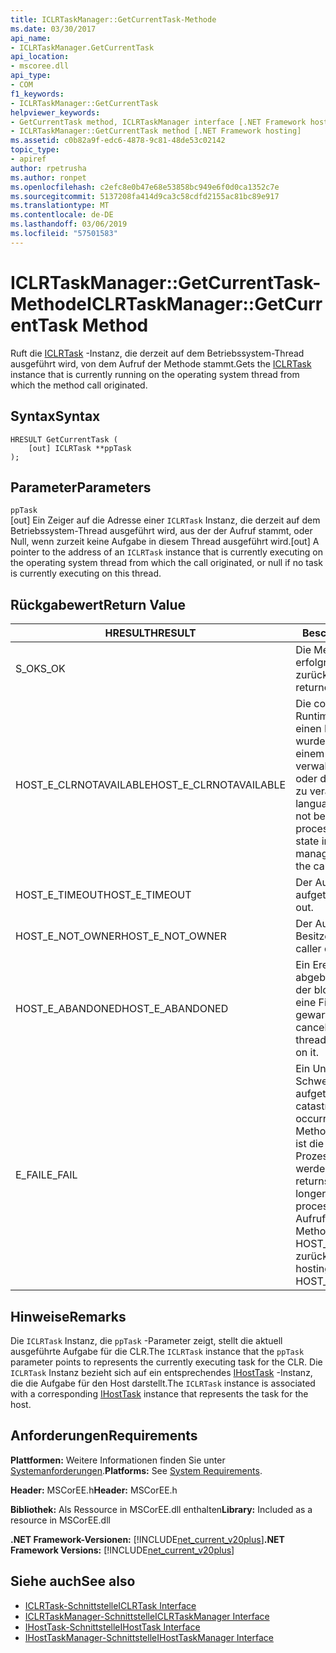 ```yaml
---
title: ICLRTaskManager::GetCurrentTask-Methode
ms.date: 03/30/2017
api_name:
- ICLRTaskManager.GetCurrentTask
api_location:
- mscoree.dll
api_type:
- COM
f1_keywords:
- ICLRTaskManager::GetCurrentTask
helpviewer_keywords:
- GetCurrentTask method, ICLRTaskManager interface [.NET Framework hosting]
- ICLRTaskManager::GetCurrentTask method [.NET Framework hosting]
ms.assetid: c0b82a9f-edc6-4878-9c81-48de53c02142
topic_type:
- apiref
author: rpetrusha
ms.author: ronpet
ms.openlocfilehash: c2efc8e0b47e68e53858bc949e6f0d0ca1352c7e
ms.sourcegitcommit: 5137208fa414d9ca3c58cdfd2155ac81bc89e917
ms.translationtype: MT
ms.contentlocale: de-DE
ms.lasthandoff: 03/06/2019
ms.locfileid: "57501583"
---
```

# <a name="iclrtaskmanagergetcurrenttask-method"></a><span data-ttu-id="bdc0e-102">ICLRTaskManager::GetCurrentTask-Methode</span><span class="sxs-lookup"><span data-stu-id="bdc0e-102">ICLRTaskManager::GetCurrentTask Method</span></span>
<span data-ttu-id="bdc0e-103">Ruft die [ICLRTask](../../../../docs/framework/unmanaged-api/hosting/iclrtask-interface.md) -Instanz, die derzeit auf dem Betriebssystem-Thread ausgeführt wird, von dem Aufruf der Methode stammt.</span><span class="sxs-lookup"><span data-stu-id="bdc0e-103">Gets the [ICLRTask](../../../../docs/framework/unmanaged-api/hosting/iclrtask-interface.md) instance that is currently running on the operating system thread from which the method call originated.</span></span>  
  
## <a name="syntax"></a><span data-ttu-id="bdc0e-104">Syntax</span><span class="sxs-lookup"><span data-stu-id="bdc0e-104">Syntax</span></span>  
  
```  
HRESULT GetCurrentTask (  
    [out] ICLRTask **ppTask  
);  
```  
  
## <a name="parameters"></a><span data-ttu-id="bdc0e-105">Parameter</span><span class="sxs-lookup"><span data-stu-id="bdc0e-105">Parameters</span></span>  
 `ppTask`  
 <span data-ttu-id="bdc0e-106">[out] Ein Zeiger auf die Adresse einer `ICLRTask` Instanz, die derzeit auf dem Betriebssystem-Thread ausgeführt wird, aus der der Aufruf stammt, oder Null, wenn zurzeit keine Aufgabe in diesem Thread ausgeführt wird.</span><span class="sxs-lookup"><span data-stu-id="bdc0e-106">[out] A pointer to the address of an `ICLRTask` instance that is currently executing on the operating system thread from which the call originated, or null if no task is currently executing on this thread.</span></span>  
  
## <a name="return-value"></a><span data-ttu-id="bdc0e-107">Rückgabewert</span><span class="sxs-lookup"><span data-stu-id="bdc0e-107">Return Value</span></span>  
  
|<span data-ttu-id="bdc0e-108">HRESULT</span><span class="sxs-lookup"><span data-stu-id="bdc0e-108">HRESULT</span></span>|<span data-ttu-id="bdc0e-109">Beschreibung</span><span class="sxs-lookup"><span data-stu-id="bdc0e-109">Description</span></span>|  
|-------------|-----------------|  
|<span data-ttu-id="bdc0e-110">S_OK</span><span class="sxs-lookup"><span data-stu-id="bdc0e-110">S_OK</span></span>|<span data-ttu-id="bdc0e-111">Die Methode wurde erfolgreich zurückgegeben.</span><span class="sxs-lookup"><span data-stu-id="bdc0e-111">The method returned successfully.</span></span>|  
|<span data-ttu-id="bdc0e-112">HOST_E_CLRNOTAVAILABLE</span><span class="sxs-lookup"><span data-stu-id="bdc0e-112">HOST_E_CLRNOTAVAILABLE</span></span>|<span data-ttu-id="bdc0e-113">Die common Language Runtime (CLR) wurde nicht in einen Prozess geladen wurde, oder die CLR ist in einem Zustand, in dem nicht verwalteten Code ausführen oder den Aufruf erfolgreich zu verarbeiten.</span><span class="sxs-lookup"><span data-stu-id="bdc0e-113">The common language runtime (CLR) has not been loaded into a process, or the CLR is in a state in which it cannot run managed code or process the call successfully.</span></span>|  
|<span data-ttu-id="bdc0e-114">HOST_E_TIMEOUT</span><span class="sxs-lookup"><span data-stu-id="bdc0e-114">HOST_E_TIMEOUT</span></span>|<span data-ttu-id="bdc0e-115">Der Aufruf ist ein Timeout aufgetreten.</span><span class="sxs-lookup"><span data-stu-id="bdc0e-115">The call timed out.</span></span>|  
|<span data-ttu-id="bdc0e-116">HOST_E_NOT_OWNER</span><span class="sxs-lookup"><span data-stu-id="bdc0e-116">HOST_E_NOT_OWNER</span></span>|<span data-ttu-id="bdc0e-117">Der Aufrufer ist nicht Besitzer der Sperre.</span><span class="sxs-lookup"><span data-stu-id="bdc0e-117">The caller does not own the lock.</span></span>|  
|<span data-ttu-id="bdc0e-118">HOST_E_ABANDONED</span><span class="sxs-lookup"><span data-stu-id="bdc0e-118">HOST_E_ABANDONED</span></span>|<span data-ttu-id="bdc0e-119">Ein Ereignis wurde abgebrochen, während sich der blockierte Thread oder eine Fiber darauf gewartet.</span><span class="sxs-lookup"><span data-stu-id="bdc0e-119">An event was canceled while a blocked thread or fiber was waiting on it.</span></span>|  
|<span data-ttu-id="bdc0e-120">E_FAIL</span><span class="sxs-lookup"><span data-stu-id="bdc0e-120">E_FAIL</span></span>|<span data-ttu-id="bdc0e-121">Ein Unbekannter Schwerwiegender Fehler ist aufgetreten.</span><span class="sxs-lookup"><span data-stu-id="bdc0e-121">An unknown catastrophic failure occurred.</span></span> <span data-ttu-id="bdc0e-122">Wenn eine Methode E_FAIL zurückgibt, ist die CLR nicht mehr im Prozess verwendet werden.</span><span class="sxs-lookup"><span data-stu-id="bdc0e-122">When a method returns E_FAIL, the CLR is no longer usable within the process.</span></span> <span data-ttu-id="bdc0e-123">Nachfolgende Aufrufe zum Hosten der Methoden HOST_E_CLRNOTAVAILABLE zurück.</span><span class="sxs-lookup"><span data-stu-id="bdc0e-123">Subsequent calls to hosting methods return HOST_E_CLRNOTAVAILABLE.</span></span>|  
  
## <a name="remarks"></a><span data-ttu-id="bdc0e-124">Hinweise</span><span class="sxs-lookup"><span data-stu-id="bdc0e-124">Remarks</span></span>  
 <span data-ttu-id="bdc0e-125">Die `ICLRTask` Instanz, die `ppTask` -Parameter zeigt, stellt die aktuell ausgeführte Aufgabe für die CLR.</span><span class="sxs-lookup"><span data-stu-id="bdc0e-125">The `ICLRTask` instance that the `ppTask` parameter points to represents the currently executing task for the CLR.</span></span> <span data-ttu-id="bdc0e-126">Die `ICLRTask` Instanz bezieht sich auf ein entsprechendes [IHostTask](../../../../docs/framework/unmanaged-api/hosting/ihosttask-interface.md) -Instanz, die die Aufgabe für den Host darstellt.</span><span class="sxs-lookup"><span data-stu-id="bdc0e-126">The `ICLRTask` instance is associated with a corresponding [IHostTask](../../../../docs/framework/unmanaged-api/hosting/ihosttask-interface.md) instance that represents the task for the host.</span></span>  
  
## <a name="requirements"></a><span data-ttu-id="bdc0e-127">Anforderungen</span><span class="sxs-lookup"><span data-stu-id="bdc0e-127">Requirements</span></span>  
 <span data-ttu-id="bdc0e-128">**Plattformen:** Weitere Informationen finden Sie unter [Systemanforderungen](../../../../docs/framework/get-started/system-requirements.md).</span><span class="sxs-lookup"><span data-stu-id="bdc0e-128">**Platforms:** See [System Requirements](../../../../docs/framework/get-started/system-requirements.md).</span></span>  
  
 <span data-ttu-id="bdc0e-129">**Header:** MSCorEE.h</span><span class="sxs-lookup"><span data-stu-id="bdc0e-129">**Header:** MSCorEE.h</span></span>  
  
 <span data-ttu-id="bdc0e-130">**Bibliothek:** Als Ressource in MSCorEE.dll enthalten</span><span class="sxs-lookup"><span data-stu-id="bdc0e-130">**Library:** Included as a resource in MSCorEE.dll</span></span>  
  
 <span data-ttu-id="bdc0e-131">**.NET Framework-Versionen:** [!INCLUDE[net_current_v20plus](../../../../includes/net-current-v20plus-md.md)]</span><span class="sxs-lookup"><span data-stu-id="bdc0e-131">**.NET Framework Versions:** [!INCLUDE[net_current_v20plus](../../../../includes/net-current-v20plus-md.md)]</span></span>  
  
## <a name="see-also"></a><span data-ttu-id="bdc0e-132">Siehe auch</span><span class="sxs-lookup"><span data-stu-id="bdc0e-132">See also</span></span>
- [<span data-ttu-id="bdc0e-133">ICLRTask-Schnittstelle</span><span class="sxs-lookup"><span data-stu-id="bdc0e-133">ICLRTask Interface</span></span>](../../../../docs/framework/unmanaged-api/hosting/iclrtask-interface.md)
- [<span data-ttu-id="bdc0e-134">ICLRTaskManager-Schnittstelle</span><span class="sxs-lookup"><span data-stu-id="bdc0e-134">ICLRTaskManager Interface</span></span>](../../../../docs/framework/unmanaged-api/hosting/iclrtaskmanager-interface.md)
- [<span data-ttu-id="bdc0e-135">IHostTask-Schnittstelle</span><span class="sxs-lookup"><span data-stu-id="bdc0e-135">IHostTask Interface</span></span>](../../../../docs/framework/unmanaged-api/hosting/ihosttask-interface.md)
- [<span data-ttu-id="bdc0e-136">IHostTaskManager-Schnittstelle</span><span class="sxs-lookup"><span data-stu-id="bdc0e-136">IHostTaskManager Interface</span></span>](../../../../docs/framework/unmanaged-api/hosting/ihosttaskmanager-interface.md)
